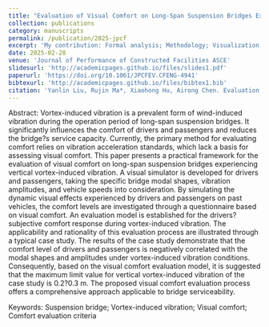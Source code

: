 ```yaml
---
title: "Evaluation of Visual Comfort on Long-Span Suspension Bridges Experiencing Vortex-Induced Vibrations: Basic Framework and a Case Study"
collection: publications
category: manuscripts
permalink: /publication/2025-jpcf
excerpt: 'My contribution: Formal analysis; Methodology; Visualization; Writing–original draft.'
date: 2025-02-28
venue: 'Journal of Performance of Constructed Facilities ASCE'
slidesurl: 'http://academicpages.github.io/files/slides1.pdf'
paperurl: 'https://doi.org/10.1061/JPCFEV.CFENG-4941'
bibtexurl: 'http://academicpages.github.io/files/bibtex1.bib'
citation: 'Yanlin Liu, Rujin Ma*, Xiaohong Hu, Airong Chen. Evaluation of Visual Comfort on Long-span Suspension Bridges Experiencing Vortex-induced Vibration: Basic Framework and A Case Study. Journal of Performance of Constructed Facilities. 2025. DOI: 10.1061/JPCFEV/CFENG-4941.'
---
```


Abstract:
Vortex-induced vibration is a prevalent form of wind-induced vibration during the operation period of long-span suspension bridges. It significantly influences the comfort of drivers and passengers and reduces the bridge?s service capacity. Currently, the primary method for evaluating comfort relies on vibration acceleration standards, which lack a basis for assessing visual comfort. This paper presents a practical framework for the evaluation of visual comfort on long-span suspension bridges experiencing vertical vortex-induced vibration. A visual simulator is developed for drivers and passengers, taking the specific bridge modal shapes, vibration amplitudes, and vehicle speeds into consideration. By simulating the dynamic visual effects experienced by drivers and passengers on past vehicles, the comfort levels are investigated through a questionnaire based on visual comfort. An evaluation model is established for the drivers? subjective comfort response during vortex-induced vibration. The applicability and rationality of this evaluation process are illustrated through a typical case study. The results of the case study demonstrate that the comfort level of drivers and passengers is negatively correlated with the modal shapes and amplitudes under vortex-induced vibration conditions. Consequently, based on the visual comfort evaluation model, it is suggested that the maximum limit value for vertical vortex-induced vibration of the case study is 0.2?0.3 m. The proposed visual comfort evaluation process offers a comprehensive approach applicable to bridge serviceability.


Keywords:
Suspension bridge; Vortex-induced vibration; Visual comfort; Comfort evaluation criteria
